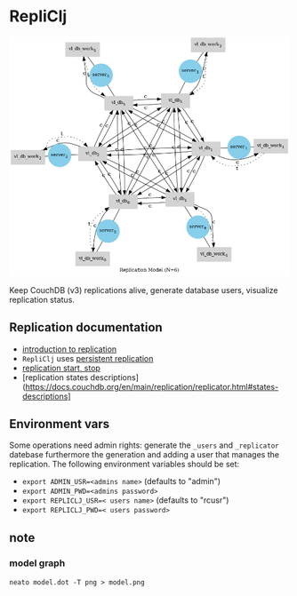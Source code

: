 # RepliClj

<img src="model.png" alt="model" id="logo">

Keep CouchDB (v3) replications alive, generate database users, visualize replication status.

## Replication documentation

* [introduction to replication](https://docs.couchdb.org/en/stable/replication/intro.html#introduction-to-replication) 
* `RepliClj` uses [persistent replication](https://docs.couchdb.org/en/stable/replication/intro.html#transient-and-persistent-replication)
* [replication start, stop](https://docs.couchdb.org/en/stable/replication/intro.html#transient-and-persistent-replication)
* [replication states descriptions](https://docs.couchdb.org/en/main/replication/replicator.html#states-descriptions]

## Environment vars

Some operations need admin rights: generate the `_users` and
`_replicator` datebase furthermore the generation and adding a user
that manages the replication. The following environment variables should be set:

* `export ADMIN_USR=<admins name>` (defaults to "admin")
* `export ADMIN_PWD=<admins password>`
* `export REPLICLJ_USR=< users name>` (defaults to "rcusr")
* `export REPLICLJ_PWD=< users password>`


## note

### model graph

```shell
neato model.dot -T png > model.png
```

